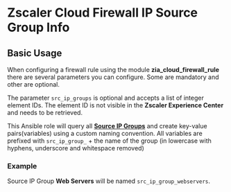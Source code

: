 # Zscaler Cloud Firewall IP Source Group Info

## Basic Usage

When configuring a firewall rule using the module **zia_cloud_firewall_rule** there are several parameters you can configure. Some are mandatory and other are optional.

The parameter `src_ip_groups` is optional and accepts a list of integer element IDs. The element ID is not visible in the **Zscaler Experience Center** and needs to be retrieved.

This Ansible role will query all [**Source IP Groups**](https://console.zscaler.com/internet-saas#administration/ip-domain-groups) and create key-value pairs(variables) using a custom naming convention. All variables are prefixed with `src_ip_group_` + the name of the group (in lowercase with hyphens, underscore and whitespace removed)

### Example

Source IP Group **Web Servers** will be named `src_ip_group_webservers`.
